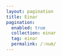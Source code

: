 ```yaml
---
layout: pagination
title: Einar
pagination:
  enabled: true
  collection: einar
  tag: einar
  permalink: /:num/
---
```

